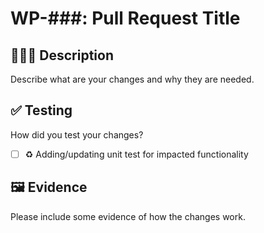 # WP-###: Pull Request Title

## 👨🏽‍💻 Description

Describe what are your changes and why they are needed.

## ✅ Testing

How did you test your changes?

* [ ] ♻️ Adding/updating unit test for impacted functionality

## 🖼️ Evidence

Please include some evidence of how the changes work.
